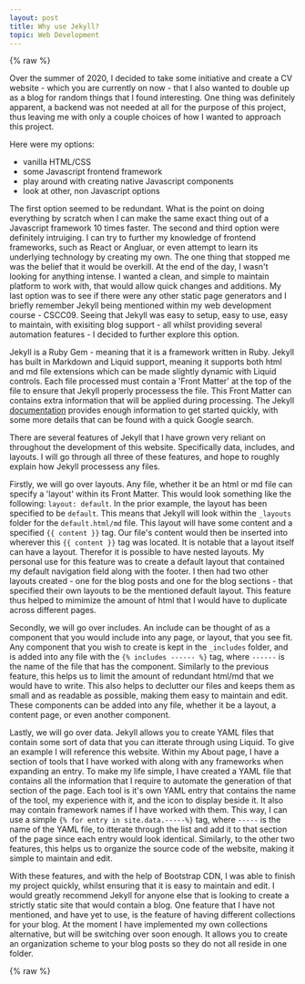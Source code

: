 ```yaml
---
layout: post
title: Why use Jekyll?
topic: Web Development
---
```

{% raw %}

Over the summer of 2020, I decided to take some initiative and create a CV website - which you are currently on now - that I also wanted to double up as a blog for random things that I found interesting. One thing was definitely apparent, a backend was not needed at all for the purpose of this project, thus leaving me with only a couple choices of how I wanted to approach this project. 

Here were my options:
- vanilla HTML/CSS 
- some Javascript frontend framework
- play around with creating native Javascript components
- look at other, non Javascript options
  
The first option seemed to be redundant. What is the point on doing everything by scratch when I can make the same exact thing out of a Javascript framework 10 times faster. The second and third option were definitely intruiging. I can try to further my knowledge of frontend frameworks, such as React or Angluar, or even attempt to learn its underlying technology by creating my own. The one thing that stopped me was the belief that it would be overkill. At the end of the day, I wasn't looking for anything intense. I wanted a clean, and simple to maintain platform to work with, that would allow quick changes and additions. My last option was to see if there were any other static page generators and I briefly remember Jekyll being mentioned within my web development course - CSCC09. Seeing that Jekyll was easy to setup, easy to use, easy to maintain, with exisiting blog support - all whilst providing several automation features - I decided to further explore this option.

Jekyll is a Ruby Gem - meaning that it is a framework written in Ruby. Jekyll has built in Markdown and Liquid support, meaning it supports both html and md file extensions which can be made slightly dynamic with Liquid controls. Each file processed must contain a 'Front Matter' at the top of the file to ensure that Jekyll properly processess the file. This Front Matter can contains extra information that will be applied during processing. The Jekyll [documentation](https://jekyllrb.com/docs/) provides enough information to get started quickly, with some more details that can be found with a quick Google search.

There are several features of Jekyll that I have grown very reliant on throughout the development of this website. Specifically data, includes, and layouts. I will go through all three of these features, and hope to roughly explain how Jekyll processess any files. 

Firstly, we will go over layouts. Any file, whether it be an html or md file can specify a 'layout' within its Front Matter. This would look something like the following: `layout: default`. In the prior example, the layout has been specified to be `default`. This means that Jekyll will look within the `_layouts` folder for the `default.html/md` file. This layout will have some content and a specified `{{ content }}` tag. Our file's content would then be inserted into wherever this `{{ content }}` tag was located. It is notable that a layout itself can have a layout. Therefor it is possible to have nested layouts. My personal use for this feature was to create a default layout that contained my default navigation field along with the footer. I then had two other layouts created - one for the blog posts and one for the blog sections - that specified their own layouts to be the mentioned default layout. This feature thus helped to mimimize the amount of html that I would have to duplicate across different pages. 

Secondly, we will go over includes. An include can be thought of as a component that you would include into any page, or layout, that you see fit. Any component that you wish to create is kept in the `_includes` folder, and is added into any file with the `{% includes ------ %}` tag, where `------` is the name of the file that has the component. Similarly to the previous feature, this helps us to limit the amount of redundant html/md that we would have to write. This also helps to declutter our files and keeps them as small and as readable as possible, making them easy to maintain and edit. These components can be added into any file, whether it be a layout, a content page, or even another component.

Lastly, we will go over data. Jekyll allows you to create YAML files that contain some sort of data that you can itterate through using Liquid. To give an example I will reference this website. Within my About page, I have a section of tools that I have worked with along with any frameworks when expanding an entry. To make my life simple, I have created a YAML file that contains all the information that I require to automate the generation of that section of the page. Each tool is it's own YAML entry that contains the name of the tool, my experience with it, and the icon to display beside it. It also may contain framework names if I have worked with them. This way, I can use a simple `{% for entry in site.data.-----%}` tag, where `-----` is the name of the YAML file, to itterate through the list and add it to that section of the page since each entry would look identical. Similarly, to the other two features, this helps us to organize the source code of the website, making it simple to maintain and edit. 

With these features, and with the help of Bootstrap CDN, I was able to finish my project quickly, whilst ensuring that it is easy to maintain and edit. I would greatly recommend Jekyll for anyone else that is looking to create a strictly static site that would contain a blog. One feature that I have not mentioned, and have yet to use, is the feature of having different collections for your blog. At the moment I have implemented my own collections alternative, but will be switching over soon enough. It allows you to create an organization scheme to your blog posts so they do not all reside in one folder.

{% raw %}